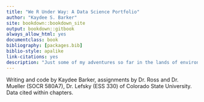 ```yaml
--- 
title: "We R Under Way: A Data Science Portfolio"
author: "Kaydee S. Barker"
site: bookdown::bookdown_site
output: bookdown::gitbook
always_allow_html: yes
documentclass: book
bibliography: [packages.bib]
biblio-style: apalike
link-citations: yes
description: "Just some of my adventures so far in the lands of environmental data. Warning: I can't help adding nerd jokes, so pun-ish me."
---
```




Writing and code by Kaydee Barker, assignments by Dr. Ross and Dr. Mueller (SOCR 580A7), Dr. Lefsky (ESS 330) of Colorado State University. Data cited within chapters.


